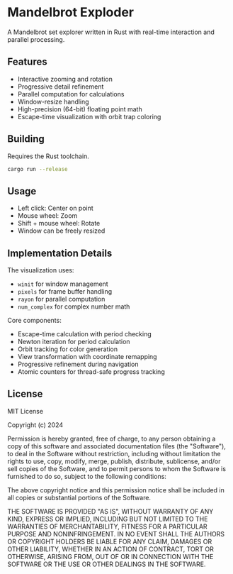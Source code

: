 # Mandelbrot Exploder

A Mandelbrot set explorer written in Rust with real-time interaction and parallel processing.

## Features

- Interactive zooming and rotation
- Progressive detail refinement
- Parallel computation for calculations
- Window-resize handling
- High-precision (64-bit) floating point math
- Escape-time visualization with orbit trap coloring

## Building

Requires the Rust toolchain.

```bash
cargo run --release
```

## Usage

- Left click: Center on point
- Mouse wheel: Zoom
- Shift + mouse wheel: Rotate
- Window can be freely resized

## Implementation Details

The visualization uses:
- `winit` for window management
- `pixels` for frame buffer handling
- `rayon` for parallel computation
- `num_complex` for complex number math

Core components:
- Escape-time calculation with period checking
- Newton iteration for period calculation
- Orbit tracking for color generation
- View transformation with coordinate remapping
- Progressive refinement during navigation
- Atomic counters for thread-safe progress tracking

## License

MIT License

Copyright (c) 2024

Permission is hereby granted, free of charge, to any person obtaining a copy
of this software and associated documentation files (the "Software"), to deal
in the Software without restriction, including without limitation the rights
to use, copy, modify, merge, publish, distribute, sublicense, and/or sell
copies of the Software, and to permit persons to whom the Software is
furnished to do so, subject to the following conditions:

The above copyright notice and this permission notice shall be included in all
copies or substantial portions of the Software.

THE SOFTWARE IS PROVIDED "AS IS", WITHOUT WARRANTY OF ANY KIND, EXPRESS OR
IMPLIED, INCLUDING BUT NOT LIMITED TO THE WARRANTIES OF MERCHANTABILITY,
FITNESS FOR A PARTICULAR PURPOSE AND NONINFRINGEMENT. IN NO EVENT SHALL THE
AUTHORS OR COPYRIGHT HOLDERS BE LIABLE FOR ANY CLAIM, DAMAGES OR OTHER
LIABILITY, WHETHER IN AN ACTION OF CONTRACT, TORT OR OTHERWISE, ARISING FROM,
OUT OF OR IN CONNECTION WITH THE SOFTWARE OR THE USE OR OTHER DEALINGS IN THE
SOFTWARE.